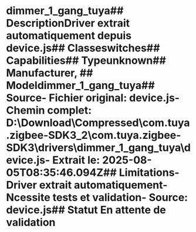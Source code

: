 # dimmer_1_gang_tuya##  DescriptionDriver extrait automatiquement depuis device.js##  Classeswitches##  Capabilities##  Typeunknown##  Manufacturer, ##  Modeldimmer_1_gang_tuya##  Source- **Fichier original**: device.js- **Chemin complet**: D:\Download\Compressed\com.tuya.zigbee-SDK3_2\com.tuya.zigbee-SDK3\drivers\dimmer_1_gang_tuya\device.js- **Extrait le**: 2025-08-05T08:35:46.094Z##  Limitations- Driver extrait automatiquement- Ncessite tests et validation- Source: device.js##  Statut En attente de validation